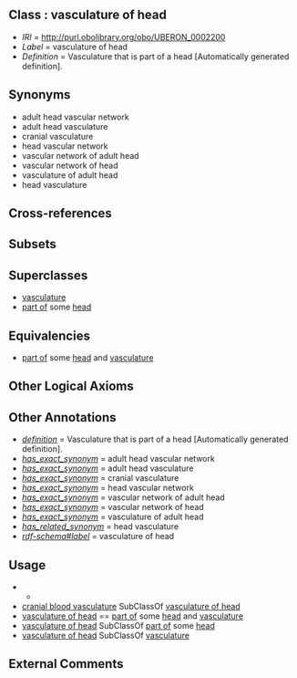 
## Class : vasculature of head

 * *IRI* = http://purl.obolibrary.org/obo/UBERON_0002200
 * *Label* = vasculature of head
 * *Definition* = Vasculature that is part of a head [Automatically generated definition].

## Synonyms

 * adult head vascular network
 * adult head vasculature
 * cranial vasculature
 * head vascular network
 * vascular network of adult head
 * vascular network of head
 * vasculature of adult head
 * head vasculature

## Cross-references


## Subsets


## Superclasses

 * [vasculature](../../UBERON/49/UBERON_0002049.md)
 * [part of](../../BFO/50/BFO_0000050.md) some [head](../../UBERON/33/UBERON_0000033.md)

## Equivalencies

 * [part of](../../BFO/50/BFO_0000050.md) some [head](../../UBERON/33/UBERON_0000033.md) and [vasculature](../../UBERON/49/UBERON_0002049.md)

## Other Logical Axioms


## Other Annotations

 * *[definition](../../IAO/15/IAO_0000115.md)* = Vasculature that is part of a head [Automatically generated definition].
 * *[has_exact_synonym](../../ym/oboInOwl#hasExactSynonym.md)* = adult head vascular network
 * *[has_exact_synonym](../../ym/oboInOwl#hasExactSynonym.md)* = adult head vasculature
 * *[has_exact_synonym](../../ym/oboInOwl#hasExactSynonym.md)* = cranial vasculature
 * *[has_exact_synonym](../../ym/oboInOwl#hasExactSynonym.md)* = head vascular network
 * *[has_exact_synonym](../../ym/oboInOwl#hasExactSynonym.md)* = vascular network of adult head
 * *[has_exact_synonym](../../ym/oboInOwl#hasExactSynonym.md)* = vascular network of head
 * *[has_exact_synonym](../../ym/oboInOwl#hasExactSynonym.md)* = vasculature of adult head
 * *[has_related_synonym](../../ym/oboInOwl#hasRelatedSynonym.md)* = head vasculature
 * *[rdf-schema#label](../../el/rdf-schema#label.md)* = vasculature of head

## Usage

 * -
 * [cranial blood vasculature](../../UBERON/62/UBERON_0011362.md) SubClassOf [vasculature of head](../../UBERON/00/UBERON_0002200.md)
 * [vasculature of head](../../UBERON/00/UBERON_0002200.md) == [part of](../../BFO/50/BFO_0000050.md) some [head](../../UBERON/33/UBERON_0000033.md) and [vasculature](../../UBERON/49/UBERON_0002049.md)
 * [vasculature of head](../../UBERON/00/UBERON_0002200.md) SubClassOf [part of](../../BFO/50/BFO_0000050.md) some [head](../../UBERON/33/UBERON_0000033.md)
 * [vasculature of head](../../UBERON/00/UBERON_0002200.md) SubClassOf [vasculature](../../UBERON/49/UBERON_0002049.md)

## External Comments

